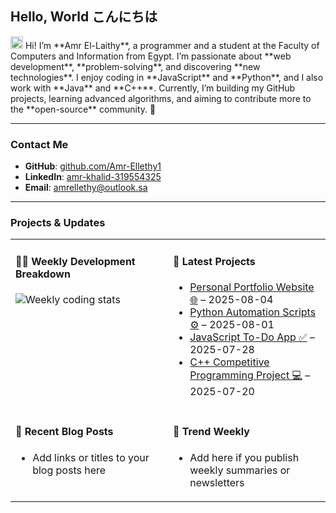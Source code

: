 ## Hello, World こんにちは

<img src="https://x.tw93.fun/images/hi.gif" alt="Hi" width="20"/>  
Hi! I’m **Amr El-Laithy**, a programmer and a student at the Faculty of Computers and Information from Egypt.  
I’m passionate about **web development**, **problem-solving**, and discovering **new technologies**.  
I enjoy coding in **JavaScript** and **Python**, and I also work with **Java** and **C++**.  
Currently, I’m building my GitHub projects, learning advanced algorithms, and aiming to contribute more to the **open-source** community. 🚀  

---

### Contact Me

- **GitHub**: [github.com/Amr-Ellethy1](https://github.com/Amr-Ellethy1)  
- **LinkedIn**: [amr-khalid-319554325](https://www.linkedin.com/in/amr-khalid-319554325?utm_source=share&utm_campaign=share_via&utm_content=profile&utm_medium=android_app)  
- **Email**: [amrellethy@outlook.sa](mailto:amrellethy@outlook.sa)  

---

### Projects & Updates

<table width="960px">

<tr>

<td valign="top" width="50%">

#### 🏊‍♂️ Weekly Development Breakdown

<picture>
  <source media="(prefers-color-scheme: dark)" srcset="https://x.tw93.fun/images/wakatime_weekly_language_stats_black.svg">
  <source media="(prefers-color-scheme: light)" srcset="https://x.tw93.fun/images/wakatime_weekly_language_stats.svg">
  <img src="https://x.tw93.fun/images/wakatime_weekly_language_stats.svg" alt="Weekly coding stats">
</picture>

</td>

<td valign="top" width="50%">

#### 🚀 Latest Projects

<!-- recent_releases starts -->
* <a href="#" target="_blank">Personal Portfolio Website 🌐</a> – 2025-08-04  
* <a href="#" target="_blank">Python Automation Scripts ⚙️</a> – 2025-08-01  
* <a href="#" target="_blank">JavaScript To-Do App ✅</a> – 2025-07-28  
* <a href="#" target="_blank">C++ Competitive Programming Project 💻</a> – 2025-07-20  
<!-- recent_releases ends -->

</td>

</tr>

<tr>

<td valign="top" width="50%">

#### 📝 Recent Blog Posts  
<!-- blog starts -->
* Add links or titles to your blog posts here  
<!-- blog ends -->

</td>

<td valign="top" width="50%">

#### 📅 Trend Weekly  
<!-- weekly starts -->
* Add here if you publish weekly summaries or newsletters  
<!-- weekly ends -->

</td>

</tr>

</table>
